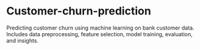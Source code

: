 # Customer-churn-prediction
Predicting customer churn using machine learning on bank customer data. Includes data preprocessing, feature selection, model training, evaluation, and insights.
